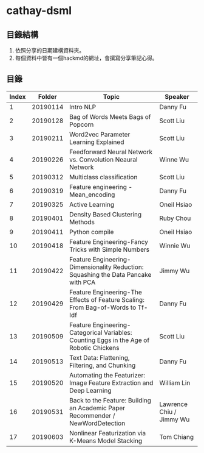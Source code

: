 # cathay-dsml
## 目錄結構
1. 依照分享的日期建構資料夾。
2. 每個資料中皆有一個hackmd的網址，會撰寫分享筆記心得。
## 目錄
| **Index** | **Folder** | **Topic** | **Speaker** |
|-----|------|-----|-----|
|1| 20190114 | Intro NLP | Danny Fu |
|2| 20190128 | Bag of Words Meets Bags of Popcorn | Scott Liu |
|3| 20190211 | Word2vec Parameter Learning Explained | Scott Liu |
|4| 20190226 | Feedforward Neural Network vs. Convolution Neaural Network | Winne Wu |
|5| 20190312 | Multiclass classification | Scott Liu |
|6| 20190319 | Feature engineering - Mean_encoding | Danny Fu |
|7| 20190325 | Active Learning | Oneil Hsiao|
|8| 20190401 | Density Based Clustering Methods | Ruby Chou|
|9| 20190411 | Python compile | Oneil Hsiao|
|10| 20190418 | Feature Engineering-Fancy Tricks with Simple Numbers | Winnie Wu
|11| 20190422 | Feature Engineering-Dimensionality Reduction: Squashing the Data Pancake with PCA | Jimmy Wu
|12| 20190429 | Feature Engineering-The Effects of Feature Scaling: From Bag-of-Words to Tf-Idf | Danny Fu
|13| 20190509 | Feature Engineering-Categorical Variables: Counting Eggs in the Age of Robotic Chickens | Scott Liu
|14| 20190513 | Text Data: Flattening, Filtering, and Chunking | Danny Fu
|15| 20190520 | Automating the Featurizer: Image Feature Extraction and Deep Learning | William Lin
|16| 20190531 | Back to the Feature: Building an Academic Paper Recommender / NewWordDetection | Lawrence Chiu / Jimmy Wu
|17| 20190603 | Nonlinear Featurization via K-Means Model Stacking | Tom Chiang